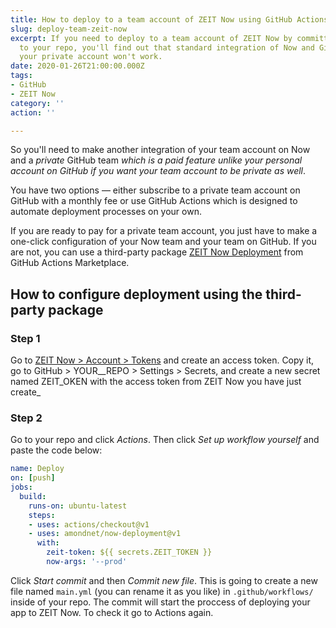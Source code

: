 ```yaml
---
title: How to deploy to a team account of ZEIT Now using GitHub Actions
slug: deploy-team-zeit-now
excerpt: If you need to deploy to a team account of ZEIT Now by committing changes
  to your repo, you'll find out that standard integration of Now and GitHub tied to
  your private account won't work.
date: 2020-01-26T21:00:00.000Z
tags:
- GitHub
- ZEIT Now
category: ''
action: ''

---
```

So you'll need to make another integration of your team account on Now and a _private_ GitHub team _which is a paid feature unlike your personal account on GitHub if you want your team account to be private as well_.

You have two options — either subscribe to a private team account on GitHub with a monthly fee or use GitHub Actions which is designed to automate deployment processes on your own.

If you are ready to pay for a private team account, you just have to make a one-click configuration of your Now team and your team on GitHub. If you are not, you can use a third-party package [ZEIT Now Deployment](https://github.com/amondnet/now-deployment) from GitHub Actions Marketplace.

## How to configure deployment using the third-party package

### Step 1

Go to [ZEIT Now > Account > Tokens](https://zeit.co/account/tokens) and create an access token. Copy it, go to GitHub > YOUR__REPO > Settings > Secrets, and create a new secret named ZEIT_OKEN with the access token from ZEIT Now you have just create_

### Step 2

Go to your repo and click _Actions_. Then click _Set up workflow yourself_ and paste the code below:

```yaml
name: Deploy
on: [push]
jobs:
  build:
    runs-on: ubuntu-latest
    steps:
    - uses: actions/checkout@v1
    - uses: amondnet/now-deployment@v1
      with:
        zeit-token: ${{ secrets.ZEIT_TOKEN }}
        now-args: '--prod'
```

Click _Start commit_ and then _Commit new file_. This is going to create a new file named `main.yml` (you can rename it as you like) in `.github/workflows/` inside of your repo. The commit will start the proccess of deploying your app to ZEIT Now. To check it go to Actions again.
